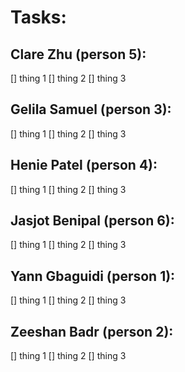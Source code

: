 # Tasks:

## Clare Zhu (person 5):
[] thing 1
[] thing 2
[] thing 3

## Gelila Samuel (person 3):
[] thing 1
[] thing 2
[] thing 3

## Henie Patel (person 4):
[] thing 1
[] thing 2
[] thing 3

## Jasjot Benipal (person 6):
[] thing 1
[] thing 2
[] thing 3

## Yann Gbaguidi (person 1):
[] thing 1
[] thing 2
[] thing 3

## Zeeshan Badr (person 2):
[] thing 1
[] thing 2
[] thing 3
